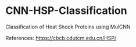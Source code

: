 # CNN-HSP-Classification

Classification of Heat Shock Proteins using MulCNN

References: https://cbcb.cdutcm.edu.cn/HSP/
